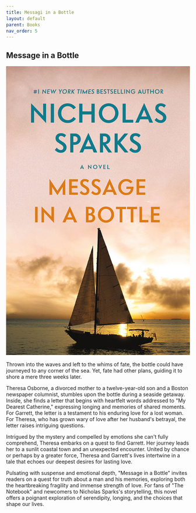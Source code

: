 ```yaml
---
title: Messagi in a Bottle
layout: default
parent: Books
nav_order: 5
---
```


## Message in a Bottle

![alt books](../Images/MEssageInABottle1.jpg)

Thrown into the waves and left to the whims of fate, the bottle could have journeyed to any corner of the sea. Yet, fate had other plans, guiding it to shore a mere three weeks later.

Theresa Osborne, a divorced mother to a twelve-year-old son and a Boston newspaper columnist, stumbles upon the bottle during a seaside getaway. Inside, she finds a letter that begins with heartfelt words addressed to "My Dearest Catherine," expressing longing and memories of shared moments. For Garrett, the letter is a testament to his enduring love for a lost woman. For Theresa, who has grown wary of love after her husband's betrayal, the letter raises intriguing questions.

Intrigued by the mystery and compelled by emotions she can't fully comprehend, Theresa embarks on a quest to find Garrett. Her journey leads her to a sunlit coastal town and an unexpected encounter. United by chance or perhaps by a greater force, Theresa and Garrett's lives intertwine in a tale that echoes our deepest desires for lasting love.

Pulsating with suspense and emotional depth, "Message in a Bottle" invites readers on a quest for truth about a man and his memories, exploring both the heartbreaking fragility and immense strength of love. For fans of "The Notebook" and newcomers to Nicholas Sparks's storytelling, this novel offers a poignant exploration of serendipity, longing, and the choices that shape our lives.